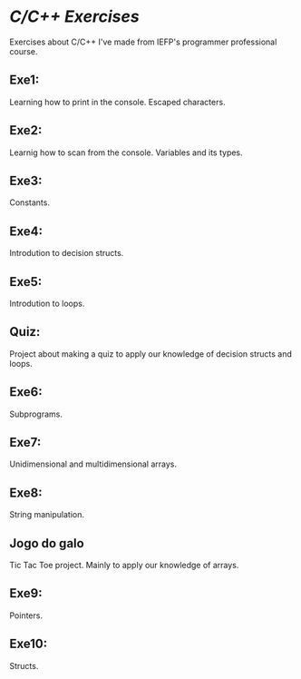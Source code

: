 # <em>C/C++ Exercises</em>
Exercises about C/C++ I've made from IEFP's programmer professional course.


## Exe1:
Learning how to print in the console. Escaped characters.

## Exe2:
Learnig how to scan from the console. Variables and its types.


## Exe3:
Constants.

## Exe4:
Introdution to decision structs.

## Exe5:
Introdution to loops. 

## Quiz:
Project about making a quiz to apply our knowledge of decision structs and loops.

## Exe6:
Subprograms.

## Exe7:
Unidimensional and multidimensional arrays.

## Exe8:
String manipulation.

## Jogo do galo
Tic Tac Toe project. Mainly to apply our knowledge of arrays.

## Exe9:
Pointers.

## Exe10:
Structs.
